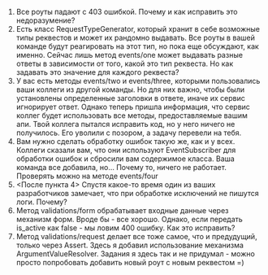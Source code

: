 1. Все роуты падают с 403 ошибкой. Почему и как исправить это недоразумение?
2. Есть класс RequestTypeGenerator, который хранит в себе возможные типы реквестов и может их рандомно выдавать. Все роуты в вашей команде будут реагировать на этот тип, но пока еще обсуждают, как именно. Сейчас лишь метод events/one может выдавать разные ответы в зависимости от того, какой это тип реквеста. Но как задавать это значение для каждого реквеста?
3. У вас есть методы events/two и events/three, которыми пользовались ваши коллеги из другой команды. Но для них важно, чтобы были установлены определенные заголовки в ответе, иначе их сервис игнорирует ответ. Однако теперь пришла информация, что сервис коллег будет использовать все методы, предоставляемые вашим апи. Твой коллега пытался исправить код, но у него ничего не получилось. Его уволили с позором, а задачу перевели на тебя.
4. Вам нужно сделать обработку ошибок такую же, как и у всех. Коллеги сказали вам, что они используют EventSubscriber для обработки ошибок и сбросили вам содержимое класса. Ваша команда все добавила, но... Почему то, ничего не работает. Проверять можно на методе events/four
5. <После пункта 4> Спустя какое-то время один из ваших разработчиков замечает, что при обработке исключений не пишутся логи. Почему?
6. Метод validations/form обрабатывает входные данные через механизм форм. Вроде бы - все хорошо. Однако, если передать is_active как false - мы ловим 400 ошибку. Как это исправить?
7. Метод validations/request делает все тоже самое, что и предудущий, только через Assert. Здесь я добавил использование механизма ArgumentValueResolver. Задания я здесь так и не придумал - можно просто попробовать добавить новый роут с новым реквестом =)
